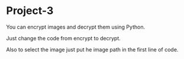# Project-3
You can encrypt images and decrypt them using Python.

Just change the code from encrypt to decrypt.

Also to select the image just put he image path in the first line of code.
